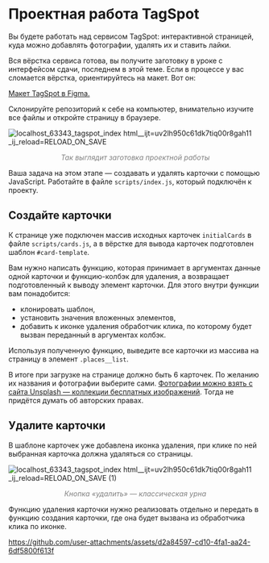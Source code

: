 # Проектная работа TagSpot

Вы будете работать над сервисом TagSpot: интерактивной страницей, куда можно
добавлять фотографии, удалять их и ставить лайки.

Вся вёрстка сервиса готова, вы получите заготовку в уроке с интерфейсом сдачи, последнем в этой теме. Если в процессе у
вас сломается вёрстка, ориентируйтесь на макет. Вот он:

[Макет TagSpot в Figma.](https://www.figma.com/design/sTLKXt7jmESB2jtyhIXSOk/%D0%9F%D1%80%D0%BE%D0%B5%D0%BA%D1%82%D0%BD%D0%B0%D1%8F-%D1%80%D0%B0%D0%B1%D0%BE%D1%82%D0%B0-%22TagSpot%22?node-id=50160-460&t=hA8KkOVoxdj1ac2R-0)

Склонируйте репозиторий к себе на компьютер, внимательно изучите все файлы и откройте страницу в браузере.


![localhost_63343_tagspot_index html__ijt=uv2lh950c61dk7tiq00r8gah11 _ij_reload=RELOAD_ON_SAVE](https://github.com/user-attachments/assets/e2d4c906-94a6-4745-9324-ea5f26f52239)


<p style="text-align: center; font-size: 14px; color: grey; font-style: italic">Так выглядит заготовка проектной работы</p>

Ваша задача на этом этапе — создавать и удалять карточки с помощью JavaScript. Работайте в файле `scripts/index.js`,
который подключён к проекту.

## Создайте карточки

К странице уже подключен массив исходных карточек `initialCards` в файле `scripts/cards.js`, а в вёрстке для вывода
карточек
подготовлен шаблон `#card-template`.

Вам нужно написать функцию, которая принимает в аргументах данные одной карточки и функцию-колбэк для удаления, а
возвращает подготовленный к выводу элемент карточки. Для этого внутри функции вам понадобится:

* клонировать шаблон,
* установить значения вложенных элементов,
* добавить к иконке удаления обработчик клика, по которому будет вызван переданный в аргументах колбэк.

Используя полученную функцию, выведите все карточки из массива на страницу в элемент `.places__list`.

В итоге при загрузке на странице должно быть 6 карточек. По желанию их названия и фотографии выберите сами. [Фотографии
можно взять с сайта Unsplash — коллекции бесплатных изображений](https://unsplash.com/). Тогда не придётся думать об
авторских правах.

## Удалите карточки

В шаблоне карточек уже добавлена иконка удаления, при клике по ней выбранная карточка должна удаляться со страницы.

![localhost_63343_tagspot_index html__ijt=uv2lh950c61dk7tiq00r8gah11 _ij_reload=RELOAD_ON_SAVE (1)](https://github.com/user-attachments/assets/88ae1521-8312-41ec-8e51-7cfc53e9f796)

<p style="text-align: center; font-size: 14px; color: grey; font-style: italic">Кнопка «удалить» — классическая урна</p>

Функцию удаления карточки нужно реализовать отдельно и передать в функцию создания карточки, где она будет вызвана из
обработчика клика по иконке.


https://github.com/user-attachments/assets/d2a84597-cd10-4fa1-aa24-6df5800f613f

